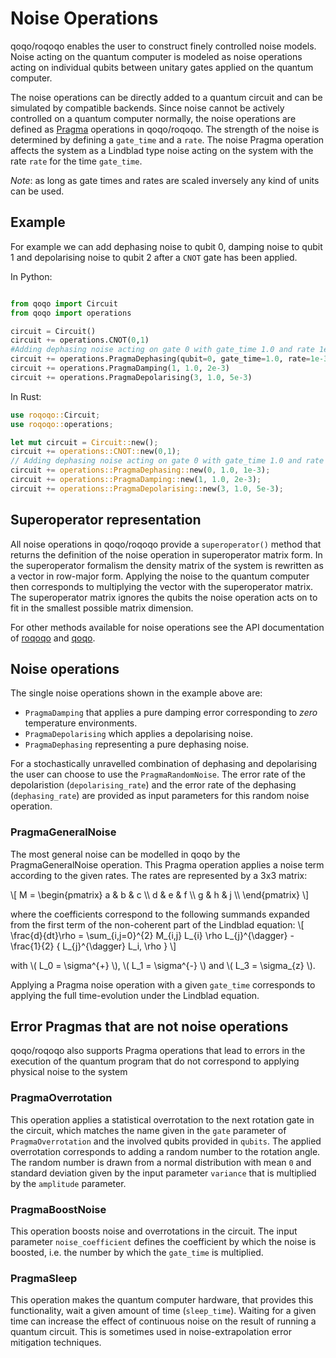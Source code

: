 # Noise Operations

qoqo/roqoqo enables the user to construct finely controlled noise models. Noise acting on the quantum computer is modeled as noise operations acting on individual qubits between unitary gates applied on the quantum computer.

The noise operations can be directly added to a quantum circuit and can be simulated by compatible backends. Since noise cannot be actively controlled on a quantum computer normally, the noise operations are defined as [Pragma](pragma.md) operations in qoqo/roqoqo. The strength of the noise is determined by defining a `gate_time` and a `rate`. The noise Pragma operation affects the system as a Lindblad type noise acting on the system with the rate `rate` for the time `gate_time`.

_Note_: as long as gate times and rates are scaled inversely any kind of units can be used.

## Example

For example we can add dephasing noise to qubit 0, damping noise to qubit 1 and depolarising noise to qubit 2  after a `CNOT` gate has been applied.

In Python:

```python

from qoqo import Circuit
from qoqo import operations

circuit = Circuit()
circuit += operations.CNOT(0,1)
#Adding dephasing noise acting on gate 0 with gate_time 1.0 and rate 1e-3
circuit += operations.PragmaDephasing(qubit=0, gate_time=1.0, rate=1e-3)
circuit += operations.PragmaDamping(1, 1.0, 2e-3)
circuit += operations.PragmaDepolarising(3, 1.0, 5e-3)

```

In Rust:

```rust
use roqoqo::Circuit;
use roqoqo::operations;

let mut circuit = Circuit::new();
circuit += operations::CNOT::new(0,1);
// Adding dephasing noise acting on gate 0 with gate_time 1.0 and rate 1e-3
circuit += operations::PragmaDephasing::new(0, 1.0, 1e-3);
circuit += operations::PragmaDamping::new(1, 1.0, 2e-3);
circuit += operations::PragmaDepolarising::new(3, 1.0, 5e-3);
```

## Superoperator representation

All noise operations in qoqo/roqoqo provide a `superoperator()` method that returns the definition of the noise operation in superoperator matrix form.
In the superoperator formalism the density matrix of the system is rewritten as a vector in row-major form. Applying the noise to the quantum computer then corresponds to multiplying the vector with the superoperator matrix.
The superoperator matrix ignores the qubits the noise operation acts on to fit in the smallest possible matrix dimension.

For other methods available for noise operations see the API documentation of [roqoqo](https://docs.rs/roqoqo/latest/roqoqo/operations/index.html) 
 and [qoqo](https://qoqo.readthedocs.io/en/latest/generated/generated/qoqo.operations.html#module-qoqo.operations).

## Noise operations

The single noise operations shown in the example above are:

* `PragmaDamping` that applies a pure damping error corresponding to _zero_ temperature environments.
* `PragmaDepolarising` which applies a depolarising noise.
* `PragmaDephasing` representing a pure dephasing noise.

For a stochastically unravelled combination of dephasing and depolarising the user can choose to use the `PragmaRandomNoise`. The error rate of the depolaristion (`depolarising_rate`) and the error rate of the dephasing (`dephasing_rate`) are provided as input parameters for this random noise operation.

### PragmaGeneralNoise

The most general noise can be modelled in qoqo by the PragmaGeneralNoise operation. This Pragma operation applies a noise term according to the given rates. The rates are represented by a 3x3 matrix:

\\[
 M = \begin{pmatrix}
 a & b & c \\\\
 d & e & f \\\\
 g & h & j \\\\
 \end{pmatrix}
\\]

where the coefficients correspond to the following summands expanded from the first term of the non-coherent part of the Lindblad equation:
\\[
 \frac{d}{dt}\rho = \sum_{i,j=0}^{2} M_{i,j} L_{i} \rho L_{j}^{\dagger} - \frac{1}{2} \{ L_{j}^{\dagger} L_i, \rho \}
\\]

with \\( L_0 = \sigma^{+} \\), \\( L_1 = \sigma^{-} \\) and \\( L_3 = \sigma_{z} \\).

Applying a Pragma noise operation with a given `gate_time` corresponds to applying the full time-evolution under the Lindblad equation.

## Error Pragmas that are not noise operations

qoqo/roqoqo also supports Pragma operations that lead to errors in the execution of the quantum program that do not correspond to applying physical noise to the system

### PragmaOverrotation

This operation applies a statistical overrotation to the next rotation gate in the circuit, which matches the name given in the `gate` parameter of `PragmaOverrotation` and the involved qubits provided in `qubits`. The applied overrotation corresponds to adding a random number to the rotation angle.
The random number is drawn from a normal distribution with mean `0` and standard deviation given by the input parameter `variance` that is multiplied by the `amplitude` parameter.

### PragmaBoostNoise

This operation boosts noise and overrotations in the circuit. The input parameter `noise_coefficient` defines the coefficient by which the noise is boosted, i.e. the number by which the `gate_time` is multiplied.

### PragmaSleep

This operation makes the quantum computer hardware, that provides this functionality, wait a given amount of time (`sleep_time`). Waiting for a given time can increase the effect of continuous noise on the result of running a quantum circuit. This is sometimes used in noise-extrapolation error mitigation techniques.